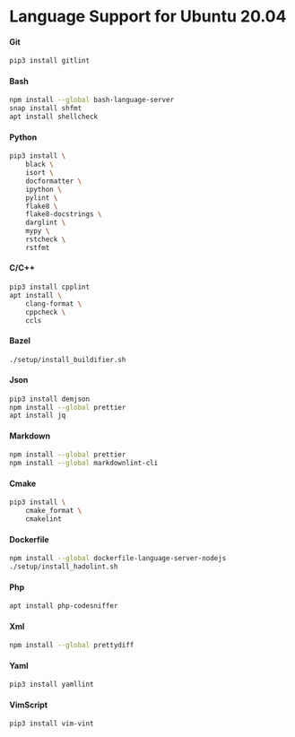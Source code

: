 # Language Support for Ubuntu 20.04

#### Git

```bash
pip3 install gitlint
```

#### Bash

```bash
npm install --global bash-language-server
snap install shfmt
apt install shellcheck
```

#### Python

```bash
pip3 install \
    black \
    isort \
    docformatter \
    ipython \
    pylint \
    flake8 \
    flake8-docstrings \
    darglint \
    mypy \
    rstcheck \
    rstfmt
```

#### C/C++

```bash
pip3 install cpplint
apt install \
    clang-format \
    cppcheck \
    ccls
```

#### Bazel

```bash
./setup/install_buildifier.sh
```

#### Json

```bash
pip3 install demjson
npm install --global prettier
apt install jq
```

#### Markdown

```bash
npm install --global prettier
npm install --global markdownlint-cli
```

#### Cmake

```bash
pip3 install \
    cmake_format \
    cmakelint
```

#### Dockerfile

```bash
npm install --global dockerfile-language-server-nodejs
./setup/install_hadolint.sh
```

#### Php

```bash
apt install php-codesniffer
```

#### Xml

```bash
npm install --global prettydiff
```

#### Yaml

```bash
pip3 install yamllint
```

#### VimScript

```bash
pip3 install vim-vint
```
